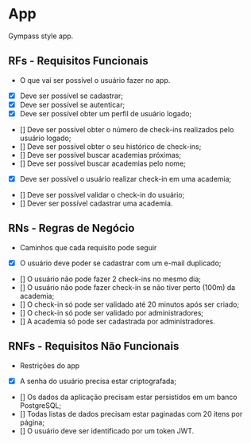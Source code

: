 # App
Gympass style app.
## RFs - Requisitos Funcionais
- O que vai ser possível o usuário fazer no app.
- [x] Deve ser possível se cadastrar;
- [x] Deve ser possível se autenticar;
- [x] Deve ser possível obter um perfil de usuário logado;
- [] Deve ser possível obter o número de check-ins realizados pelo usuário logado;
- [] Deve ser possível obter o seu histórico de check-ins;
- [] Deve ser possível buscar academias próximas;
- [] Deve ser possível buscar academias pelo nome;
- [x] Deve ser possível o usuário realizar check-in em uma academia;
- [] Deve ser possível validar o check-in do usuário;
- [] Dever ser possível cadastrar uma academia.

## RNs - Regras de Negócio
- Caminhos que cada requisito pode seguir
- [x] O usuário deve poder se cadastrar com um e-mail duplicado;
- [] O usuário não pode fazer 2 check-ins no mesmo dia;
- [] O usuário não pode fazer check-in se não tiver perto (100m) da academia;
- [] O check-in só pode ser validado até 20 minutos após ser criado;
- [] O check-in só pode ser validado por administradores;
- [] A academia só pode ser cadastrada por administradores.

## RNFs - Requisitos Não Funcionais
- Restrições do app
- [x] A senha do usuário precisa estar criptografada;
- [] Os dados da aplicação precisam estar persistidos em um banco PostgreSQL;
- [] Todas listas de dados precisam estar paginadas com 20 itens por página;
- [] O usuário deve ser identificado por um token JWT.